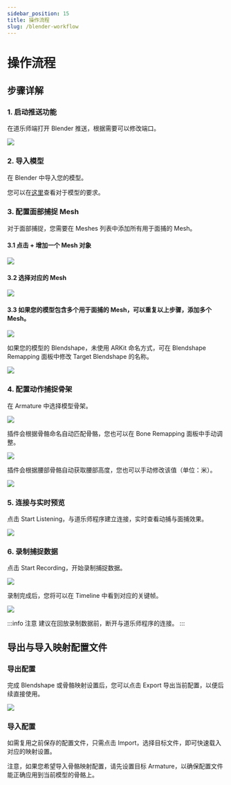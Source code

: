 ```yaml
---
sidebar_position: 15
title: 操作流程
slug: /blender-workflow
---
```


# 操作流程

## 步骤详解

### 1. 启动推送功能

在道乐师端打开 Blender 推送，根据需要可以修改端口。

![](../../img/2025_05_22_11_11_23.png)

### 2. 导入模型

在 Blender 中导入您的模型。

您可以在[这里](/blender-plugin#models)查看对于模型的要求。

### 3. 配置面部捕捉 Mesh

对于面部捕捉，您需要在 Meshes 列表中添加所有用于面捕的 Mesh。

#### 3.1 点击 + 增加一个 Mesh 对象

![](../../img/2025_05_22_11_17_1.png)

#### 3.2 选择对应的 Mesh

![](../../img/2025_05_22_11_18_27.png)

#### 3.3 如果您的模型包含多个用于面捕的 Mesh，可以重复以上步骤，添加多个 Mesh。

![](../../img/2025_05_22_11_20_25.png)

如果您的模型的 Blendshape，未使用 ARKit 命名方式，可在 Blendshape Remapping 面板中修改 Target Blendshape 的名称。

![](../../img/2025_05_21_21_40_02.png)

### 4. 配置动作捕捉骨架

在 Armature 中选择模型骨架。

![](../../img/2025_05_22_11_33_23.png)

插件会根据骨骼命名自动匹配骨骼，您也可以在 Bone Remapping 面板中手动调整。

![](../../img/2025_05_22_11_34_21.png)

插件会根据腰部骨骼自动获取腰部高度，您也可以手动修改该值（单位：米）。

![](../../img/2025_05_22_11_35_12.png)

### 5. 连接与实时预览

点击 Start Listening，与道乐师程序建立连接，实时查看动捕与面捕效果。

![](../../img/2025_05_22_11_36_25.png)

### 6. 录制捕捉数据

点击 Start Recording，开始录制捕捉数据。

![](../../img/2025_05_22_11_37_00.png)

录制完成后，您将可以在 Timeline 中看到对应的关键帧。

![](../../img/2025_05_22_11_38_09.png)

:::info 注意
建议在回放录制数据前，断开与道乐师程序的连接。
:::

## 导出与导入映射配置文件

### 导出配置

完成 Blendshape 或骨骼映射设置后，您可以点击 Export 导出当前配置，以便后续直接使用。

![](../../img/2025_05_22_11_40_31.png)

### 导入配置

如需复用之前保存的配置文件，只需点击 Import，选择目标文件，即可快速载入对应的映射设置。

注意，如果您希望导入骨骼映射配置，请先设置目标 Armature，以确保配置文件能正确应用到当前模型的骨骼上。